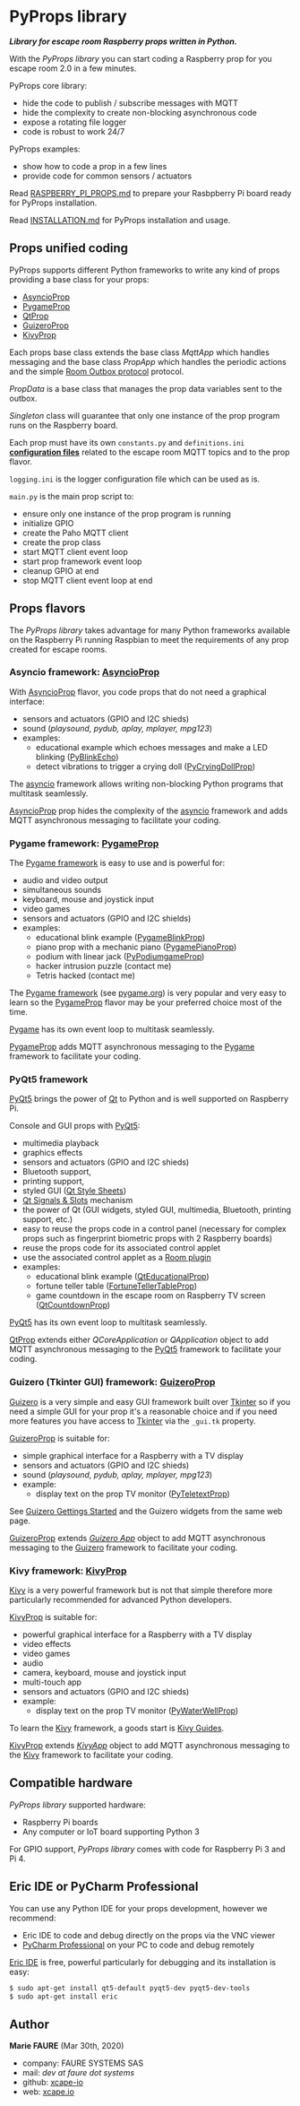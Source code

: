 ﻿# PyProps library
***Library for escape room Raspberry props written in Python.***

With the *PyProps library* you can start coding a Raspberry prop for you escape room 2.0 in a few minutes.

PyProps core library:
* hide the code to publish / subscribe messages with MQTT
* hide the complexity to create non-blocking asynchronous code
* expose a rotating file logger
* code is robust to work 24/7

PyProps examples:
* show how to code a prop in a few lines
* provide code for common sensors / actuators

Read <a href="RASPBERRY_PI_PROPS.md" target="_blank">RASPBERRY_PI_PROPS.md</a> to prepare your Rasbpberry Pi board ready for PyProps installation.

Read [INSTALLATION.md](INSTALLATION.md) for PyProps installation and usage.

## Props unified coding
PyProps supports different Python frameworks to write any kind of props providing a base class for your props:
* [AsyncioProp](#asyncio-framework-asyncioprop)
* [PygameProp](#asyncio-framework-asyncioprop)
* [QtProp](#pyqt5-framework)
* [GuizeroProp](#guizero-tkinter-gui-framework-guizeroprop)
* [KivyProp](#kivy-framework-kivyprop)

Each props base class extends the base class *MqttApp* which handles messaging and  the base class *PropApp* which handles the periodic actions and the simple [Room Outbox protocol](PROTOCOL.md) protocol.

*PropData* is a base class that manages the prop data variables sent to the outbox.

*Singleton* class will guarantee that only one instance of the prop program runs on the Raspberry board.

Each prop must have its own `constants.py` and `definitions.ini` **[configuration files](CONFIGURATION_FILES.md)** related to the escape room MQTT topics and to the prop flavor.

`logging.ini` is the logger configuration file which can be used as is.

`main.py` is the main prop script to:
* ensure only one instance of the prop program is running
* initialize GPIO
* create the Paho MQTT client
* create the prop class
* start MQTT client event loop
* start prop framework event loop
* cleanup GPIO at end
* stop MQTT client event loop at end


## Props flavors
The *PyProps library* takes advantage for many Python frameworks available on the Raspberry Pi running Raspbian to meet the requirements of any prop created for escape rooms.

### Asyncio framework: [AsyncioProp](./AsyncioProp)
With [AsyncioProp](./AsyncioProp) flavor, you code props that do not need a graphical interface:
* sensors and actuators (GPIO and I2C shieds)
* sound (*playsound, pydub, aplay, mplayer, mpg123*)
* examples:
    - educational example which echoes messages and make a LED blinking ([PyBlinkEcho](./AsyncioProp/PyBlinkEcho))
    - detect vibrations to trigger a crying doll  ([PyCryingDollProp](./AsyncioProp/PyCryingDollProp))

The <a href="https://docs.python.org/3/library/asyncio.html" target="_blank">asyncio</a> framework allows writing non-blocking Python programs that multitask seamlessly.

[AsyncioProp](./AsyncioProp) prop hides the complexity of the <a href="https://docs.python.org/3/library/asyncio.html" target="_blank">asyncio</a> framework and adds MQTT asynchronous messaging to facilitate your coding.

### Pygame framework: [PygameProp](./PygameProp)
The <a href="https://pypi.org/project/pygame/" target="_blank">Pygame framework</a> is easy to use and is powerful for:
* audio and video output
* simultaneous sounds
* keyboard, mouse and joystick input
* video games
* sensors and actuators (GPIO and I2C shields)
* examples:
    - educational blink example ([PygameBlinkProp](./PygameProp/PygameBlinkProp))
    - piano prop with a mechanic piano ([PygamePianoProp](./PygameProp/PygamePianoProp))
    - podium with linear jack ([PyPodiumgameProp](./PygameProp/PyPodiumgameProp))
    - hacker intrusion puzzle (contact me)
    - Tetris hacked (contact me)

The <a href="https://pypi.org/project/pygame/" target="_blank">Pygame framework</a> (see <a href="https://www.pygame.org/" target="_blank">pygame.org</a>) is very popular and very easy to learn so the [PygameProp](./PygameProp) flavor may be your preferred choice most of the time.

<a href="https://www.pygame.org/" target="_blank">Pygame</a> has its own event loop to multitask seamlessly.

[PygameProp](./PygameProp) adds MQTT asynchronous messaging to the <a href="https://pypi.org/project/pygame/" target="_blank">Pygame</a> framework to facilitate your coding.

### PyQt5 framework
<a href="https://www.learnpyqt.com/" target="_blank">PyQt5</a> brings the power of <a href="https://doc.qt.io/" target="_blank">Qt</a> to Python and is well supported on Raspberry Pi.

Console and GUI props with <a href="https://www.learnpyqt.com/" target="_blank">PyQt5</a>:
* multimedia playback
* graphics effects
* sensors and actuators (GPIO and I2C shieds)
* Bluetooth support,
* printing support,
* styled GUI (<a href="https://doc.qt.io/qt-5/stylesheet-reference.html" target="_blank">Qt Style Sheets</a>)
* <a href="https://doc.qt.io/qt-5/signalsandslots.html" target="_blank">Qt Signals & Slots</a> mechanism
* the power of Qt (GUI widgets, styled GUI, multimedia, Bluetooth, printing support, etc.)
* easy to reuse the props code in a control panel (necessary for complex props such as fingerprint biometric props with 2 Raspberry boards)
* reuse the props code for its associated control applet
* use the associated control applet as a <a href="https://github.com/xcape-io/PySkeletonPlugin" target="_blank">Room plugin</a>
* examples:
    - educational blink example ([QtEducationalProp](./QtProp/QtEducationalProp))
    - fortune teller table ([FortuneTellerTableProp](./QtProp/FortuneTellerTableProp))
    - game countdown in the escape room on Raspberry TV screen ([QtCountdownProp](./QtProp/QtCountdownProp))

<a href="https://www.learnpyqt.com/" target="_blank">PyQt5</a> has its own event loop to multitask seamlessly.

[QtProp](./QtProp) extends either *QCoreApplication* or *QApplication* object to add MQTT asynchronous messaging to the <a href="https://www.learnpyqt.com/" target="_blank">PyQt5</a> framework to facilitate your coding.

### Guizero (Tkinter GUI) framework: [GuizeroProp](./GuizeroProp)
<a href="https://pypi.org/project/guizero/" target="_blank">Guizero</a> is a very simple and easy GUI framework built over [Tkinter](https://docs.python.org/3/library/tkinter.html) so if you need a simple GUI for your prop it's a reasonable choice and if you need more features you have access to <a href="https://docs.python.org/3/library/tkinter.html" target="_blank">Tkinter</a> via the `_gui.tk` property.

[GuizeroProp](./GuizeroProp) is suitable for:
* simple graphical interface for a Raspberry with a TV display 
* sensors and actuators (GPIO and I2C shieds)
* sound (*playsound, pydub, aplay, mplayer, mpg123*)
* example:
    - display text on the prop TV monitor ([PyTeletextProp](./GuizeroProp/PyTeletextProp))
    
See <a href="https://pypi.org/project/guizero/" target="_blank">Guizero Gettings Started</a> and the Guizero widgets from the same web page.

[GuizeroProp](./GuizeroProp) extends *<a href="https://lawsie.github.io/guizero/app/" target="_blank">Guizero App</a>* object to add MQTT asynchronous messaging to the <a href="https://pypi.org/project/guizero/" target="_blank">Guizero</a> framework to facilitate your coding.

### Kivy framework: [KivyProp](./KivyProp)
<a href="https://kivy.org" target="_blank">Kivy</a> is a very powerful framework but is not that simple therefore more particularly recommended for advanced Python developers.

[KivyProp](./KivyProp) is suitable for:
* powerful graphical interface for a Raspberry with a TV display 
* video effects
* video games
* audio
* camera, keyboard, mouse and joystick input
* multi-touch app
* sensors and actuators (GPIO and I2C shieds)
* example: 
    - display text on the prop TV monitor ([PyWaterWellProp](./KivyProp/PyWaterWellProp))
    
To learn the <a href="https://kivy.org" target="_blank">Kivy</a> framework, a goods start is <a href="https://kivy.org/doc/stable/gettingstarted/intro.html" target="_blank">Kivy Guides</a>.

[KivyProp](./KivyProp) extends *<a href="https://kivy.org/doc/stable/api-kivy.app.html" target="_blank">KivyApp</a>*  object to add MQTT asynchronous messaging to the <a href="https://kivy.org" target="_blank">Kivy</a> framework to facilitate your coding.


## Compatible hardware
*PyProps library* supported hardware:
 - Raspberry Pi boards
 - Any computer or IoT board supporting Python 3
 
For GPIO support, *PyProps library* comes with code for Raspberry Pi 3 and Pi 4.


## Eric IDE or PyCharm Professional
You can use any Python IDE for your props development, however we recommend:
* Eric IDE to code and debug directly on the props via the VNC viewer
* <a href="https://www.jetbrains.com/pycharm/" target="_blank">PyCharm Professional</a> on your PC to code and debug remotely

<a href="https://eric-ide.python-projects.org/" target="_blank">Eric IDE</a> is free, powerful particularly for debugging and its installation is easy:

```bash
$ sudo apt-get install qt5-default pyqt5-dev pyqt5-dev-tools
$ sudo apt-get install eric
```

## Author

**Marie FAURE** (Mar 30th, 2020)
* company: FAURE SYSTEMS SAS
* mail: *dev at faure dot systems*
* github: <a href="https://github.com/xcape-io?tab=repositories" target="_blank">xcape-io</a>
* web: <a href="https://xcape.io/" target="_blank">xcape.io</a>